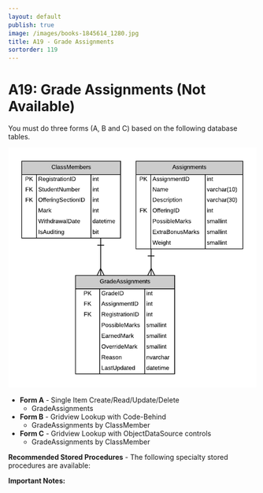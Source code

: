 ```yaml
---
layout: default
publish: true
image: /images/books-1845614_1280.jpg
title: A19 - Grade Assignments
sortorder: 119
---
```

# A19: Grade Assignments (Not Available)

You must do three forms (A, B and C) based on the following database tables.

![](A19.png)

- **Form A** - Single Item Create/Read/Update/Delete
  - GradeAssignments
- **Form B** - Gridview Lookup with Code-Behind
  - GradeAssignments by ClassMember
- **Form C** - Gridview Lookup with ObjectDataSource controls
  - GradeAssignments by ClassMember

**Recommended Stored Procedures** - The following specialty stored procedures are available:

**Important Notes:** 
